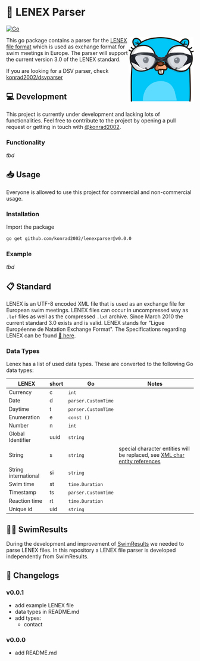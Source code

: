 # 📝 LENEX Parser

[![Go](https://github.com/konrad2002/lenexparser/actions/workflows/go.yml/badge.svg)](https://github.com/konrad2002/lenexparser/actions/workflows/go.yml)

<img src="lenexparser.png" align="right" alt="dsvparser logo" width="175">

This go package contains a parser for the [LENEX file format](https://www.wikiwand.com/de/Lenex) which is used as exchange format for swim meetings in Europe. The parser will support the current version 3.0 of the LENEX standard.

If you are looking for a DSV parser, check [konrad2002/dsvparser](https://github.com/konrad2002/dsvparser)

## 💻 Development

This project is currently under development and lacking lots of functionalities.
Feel free to contribute to the project by opening a pull request or getting in touch with [@konrad2002](https://weiss-konrad.de).

### Functionality

*tbd*

## 📥 Usage

Everyone is allowed to use this project for commercial and non-commercial usage.

### Installation

Import the package

```sh
go get github.com/konrad2002/lenexparser@v0.0.0
```

### Example

*tbd*

## 📋 Standard

LENEX is an UTF-8 encoded XML file that is used as an exchange file for European swim meetings. LENEX files can occur in uncompressed way as `.lef` files as well as the compressed `.lxf` archive. Since March 2010 the current standard 3.0 exists and is valid. LENEX stands for "Ligue Européenne de Natation Exchange Format". The Specifications regarding LENEX can be found [🔗 here](https://wiki.swimrankings.net/index.php/swimrankings:Lenex).

### Data Types

Lenex has a list of used data types. These are converted to the following Go data types:

| LENEX                | short | Go              | Notes                                                                                                                                            |
|----------------------|-------|-----------------|--------------------------------------------------------------------------------------------------------------------------------------------------|
| Currency             | c     | `int`           |                                                                                                                                                  |
| Date                 | d     | `parser.CustomTime`     |                                                                                                                                                  |
| Daytime              | t     | `parser.CustomTime`     |                                                                                                                                                  |
| Enumeration          | e     | `const ()`      |                                                                                                                                                  |
| Number               | n     | `int`           |                                                                                                                                                  |
| Global Identifier    | uuid  | `string`        |                                                                                                                                                  |
| String               | s     | `string`        | special character entities will be replaced, see [XML char entity references](https://www.wikiwand.com/en/XML_entity?mobile-app=true&theme=dark) |
| String international | si    | `string`        |                                                                                                                                                  |
| Swim time            | st    | `time.Duration` |                                                                                                                                                  |
| Timestamp            | ts    | `parser.CustomTime`     |                                                                                                                                                  |
| Reaction time        | rt    | `time.Duration` |                                                                                                                                                  |
| Unique id            | uid   | `string`        |                                                                                                                                                  |

## 🏊‍♀️ SwimResults

During the development and improvement of [SwimResults](https://swimresults.de) we needed to parse LENEX files. In this repository a LENEX file parser is developed independently from SwimResults.

## 📄 Changelogs

### v0.0.1

- add example LENEX file
- data types in README.md
- add types:
  - contact

### v0.0.0

- add README.md
